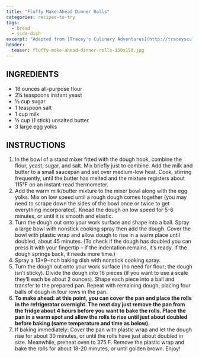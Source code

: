 ```yaml
---
title: "Fluffy Make-Ahead Dinner Rolls"
categories: recipes-to-try
tags: 
  - bread
  - side-dish
excerpt: "Adapted from [Tracey's Culinary Adventures](http://traceysculinaryadventures.com/2013/11/fluffy-make-ahead-dinner-rolls.html). They sound easy and tasty ... will update after making them!"
header:
  teaser: fluffy-make-ahead-dinner-rolls-150x150.jpg
---
```


## INGREDIENTS
* 18 ounces all-purpose flour
* 2¼ teaspoons instant yeast
* ⅓ cup sugar
* 1 teaspoon salt
* 1 cup milk
* ½ cup (1 stick) unsalted butter
* 3 large egg yolks

## INSTRUCTIONS
1. In the bowl of a stand mixer fitted with the dough hook, combine the flour, yeast, sugar, and salt. Mix briefly just to combine. Add the milk and butter to a small saucepan and set over medium-low heat. Cook, stirring frequently, until the butter has melted and the mixture registers about 115°F on an instant-read thermometer.
2. Add the warm milk/butter mixture to the mixer bowl along with the egg yolks. Mix on low speed until a rough dough comes together (you may need to scrape down the sides of the bowl once or twice to get everything incorporated). Knead the dough on low speed for 5-6 minutes, or until it is smooth and elastic.
3. Turn the dough out onto your work surface and shape into a ball. Spray a large bowl with nonstick cooking spray then add the dough. Cover the bowl with plastic wrap and allow dough to rise in a warm place until doubled, about 45 minutes. (To check if the dough has doubled you can press it with your fingertip – if the indentation remains, it’s ready. If the dough springs back, it needs more time.)
4. Spray a 13×9-inch baking dish with nonstick cooking spray.
5. Turn the dough out onto your work surface (no need for flour; the dough isn’t sticky). Divide the dough into 16 pieces (if you want to use a scale they’ll each be about 2 ounces). Shape each piece into a ball and transfer to the prepared pan. Repeat with remaining dough, placing four balls of dough in four rows in the pan.
6. **To make ahead: at this point, you can cover the pan and place the rolls in the refrigerator overnight. The next day just remove the pan from the fridge about 4 hours before you want to bake the rolls. Place the pan in a warm spot and allow the rolls to rise until just about doubled before baking (same temperature and time as below).**
7. If baking immediately: Cover the pan with plastic wrap and let the dough rise for about 30 minutes, or until the rolls have just about doubled in size. Meanwhile, preheat oven to 375 F. Remove the plastic wrap and bake the rolls for about 18-20 minutes, or until golden brown. Enjoy!
